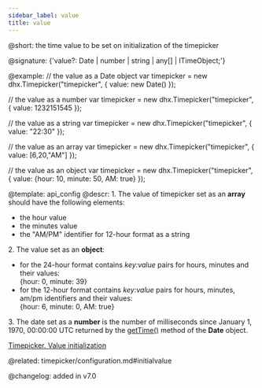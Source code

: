 ```yaml
---
sidebar_label: value
title: value
---          
```


@short: the time value to be set on initialization of the timepicker

@signature: {'value?: Date | number | string | any[] | ITimeObject;'}

@example:
// the value as a Date object 
var timepicker = new dhx.Timepicker("timepicker", {
	value: new Date()
});

// the value as a number
var timepicker = new dhx.Timepicker("timepicker", {
	value: 1232151545
});

// the value as a string
var timepicker = new dhx.Timepicker("timepicker", {
	value: "22:30"
});

// the value as an array
var timepicker = new dhx.Timepicker("timepicker", {
	value: [6,20,"AM"]
});

// the value as an object
var timepicker = new dhx.Timepicker("timepicker", {
	value: {hour: 10, minute: 50, AM: true}
});

@template:	api_config
@descr: 
1\. The value of timepicker set as an **array** should have the following elements:

- the hour value
- the minutes value
- the "AM/PM" identifier for 12-hour format as a string

2\. The value set as an **object**:

- for the 24-hour format contains *key:value* pairs for hours, minutes and their values: <br/>{hour: 0, minute: 39}
- for the 12-hour format contains *key:value* pairs for hours, minutes, am/pm identifiers and their values: <br/>{hour: 6, minute: 0, AM: true}

3\. The date set as a **number** is the number of milliseconds since January 1, 1970, 00:00:00 UTC returned by the [getTime()](https://developer.mozilla.org/en-US/docs/Web/JavaScript/Reference/Global_Objects/Date/getTime)
method of the **Date** object.

[Timepicker. Value initialization](https://snippet.dhtmlx.com/3d5u4cxx)

@related: timepicker/configuration.md#initialvalue

@changelog: added in v7.0

